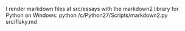 I render markdown files at src/essays with the markdown2 library for Python on Windows:
    python /c/Python27/Scripts/markdown2.py src/flaky.md